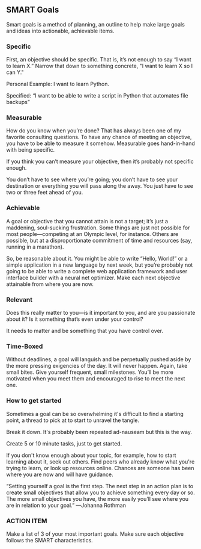 ## **SMART Goals**
Smart goals is a method of planning, an outline to help make large goals and ideas into actionable, achievable items.


### **Specific** 

First, an objective should be specific. That is, it’s not enough to say “I want to learn X.” Narrow that down to something concrete, "I want to learn X so I can Y." 

Personal Example: I want to learn Python. 

Specified: 
“I want to be able to write a script in Python that automates file backups”

### **Measurable** 

How do you know when you’re done? That has always been one of my favorite consulting questions. To have any chance of meeting an objective, you have to be able to measure it somehow. Measurable goes hand-in-hand with being specific.

If you think you can’t measure your objective, then it’s probably not specific enough.

You don’t have to see where you’re going; you don’t have to see your destination or everything you will pass along the away. You just have to see two or three feet ahead of you.

### **Achievable** 

A goal or objective that you cannot attain is not a target; it’s just a maddening, soul-sucking frustration. Some things are just not possible for most people—competing at an Olympic level, for instance. Others are possible, but at a disproportionate commitment of time and resources (say, running in a marathon).

So, be reasonable about it. You might be able to write “Hello, World!” or a simple application in a new language by next week, but you’re probably not going to be able to write a complete web application framework and user interface builder with a neural net optimizer. Make each next objective attainable from where you are now.

### **Relevant** 

Does this really matter to you—is it important to you, and are you passionate about it? Is it something that’s even under your control?

It needs to matter and be something that you have control over.


### **Time-Boxed**

Without deadlines, a goal will languish and be perpetually pushed aside by the more pressing exigencies of the day. It will never happen. Again, take small bites. Give yourself frequent, small milestones. You’ll be more motivated when you meet them and encouraged to rise to meet the next one.


### How to get started 

Sometimes a goal can be so overwhelming it's difficult to find a starting point, a thread to pick at to start to unravel the tangle. 

Break it down. It's probably been repeated ad-nauseam but this is the way. 

Create 5 or 10 minute tasks, just to get started. 

If you don't know enough about your topic, for example, how to start learning about it, seek out others. Find peers who already know what you're trying to learn, or look up resources online. Chances are someone has been where you are now and will have guidance.

“Setting yourself a goal is the first step. The next step in an action plan is to create small objectives that allow you to achieve something every day or so. The more small objectives you have, the more easily you’ll see where you are in relation to your goal.”
—Johanna Rothman

### ACTION ITEM

Make a list of 3 of your most important goals. Make sure each objective follows the SMART characteristics.